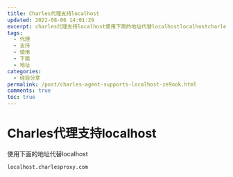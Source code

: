 ```yaml
---
title: Charles代理支持localhost
updated: 2022-08-06 14:01:29
excerpt: charles代理支持localhost使用下面的地址代替localhostlocalhostcharlesproxycom
tags:
  - 代理
  - 支持
  - 使用
  - 下面
  - 地址
categories:
  - 经验分享
permalink: /post/charles-agent-supports-localhost-ze9ook.html
comments: true
toc: true
---
```

# Charles代理支持localhost

使用下面的地址代替localhost

`localhost.charlesproxy.com`